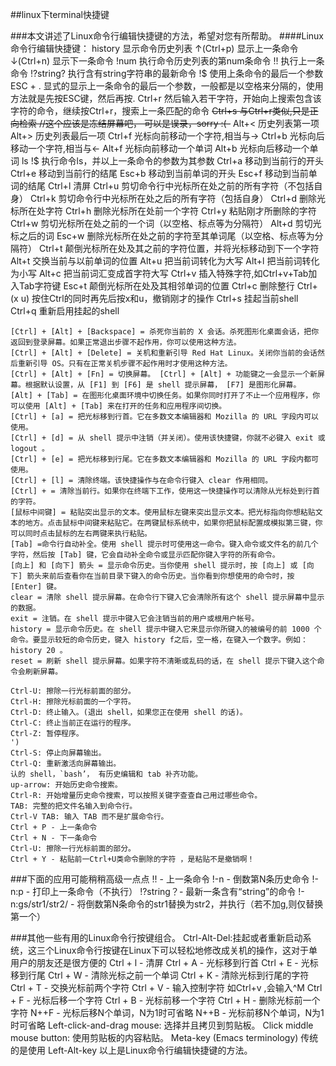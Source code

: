 ##linux下terminal快捷键


###本文讲述了Linux命令行编辑快捷键的方法，希望对您有所帮助。
####Linux命令行编辑快捷键：
    history 显示命令历史列表
    ↑(Ctrl+p) 显示上一条命令
    ↓(Ctrl+n) 显示下一条命令
    !num 执行命令历史列表的第num条命令
    !! 执行上一条命令
    !?string? 执行含有string字符串的最新命令
    !$ 使用上条命令的最后一个参数
    ESC + . 显式的显示上一条命令的最后一个参数，一般都是以空格来分隔的，使用方法就是先按ESC键，然后再按.
    Ctrl+r 然后输入若干字符，开始向上搜索包含该字符的命令，继续按Ctrl+r，搜索上一条匹配的命令
    ~~Ctrl+s 与Ctrl+r类似,只是正向检索 //这个应该是冻结屏幕吧， 可以是误录，sorry :(-~~
    Alt+< 历史列表第一项
    Alt+> 历史列表最后一项
    Ctrl+f 光标向前移动一个字符,相当与->
    Ctrl+b 光标向后移动一个字符,相当与<-
    Alt+f 光标向前移动一个单词
    Alt+b 光标向后移动一个单词
    ls !$ 执行命令ls，并以上一条命令的参数为其参数
    Ctrl+a 移动到当前行的开头
    Ctrl+e 移动到当前行的结尾
    Esc+b 移动到当前单词的开头
    Esc+f 移动到当前单词的结尾
    Ctrl+l 清屏
    Ctrl+u 剪切命令行中光标所在处之前的所有字符（不包括自身）
    Ctrl+k 剪切命令行中光标所在处之后的所有字符（包括自身）
    Ctrl+d 删除光标所在处字符
    Ctrl+h 删除光标所在处前一个字符
    Ctrl+y 粘贴刚才所删除的字符
    Ctrl+w 剪切光标所在处之前的一个词（以空格、标点等为分隔符）
    Alt+d 剪切光标之后的词
    Esc+w 删除光标所在处之前的字符至其单词尾（以空格、标点等为分隔符）
    Ctrl+t 颠倒光标所在处及其之前的字符位置，并将光标移动到下一个字符
    Alt+t 交换当前与以前单词的位置
    Alt+u 把当前词转化为大写
    Alt+l 把当前词转化为小写
    Alt+c 把当前词汇变成首字符大写
    Ctrl+v 插入特殊字符,如Ctrl+v+Tab加入Tab字符键
    Esc+t 颠倒光标所在处及其相邻单词的位置
    Ctrl+c 删除整行
    Ctrl+(x u) 按住Ctrl的同时再先后按x和u，撤销刚才的操作
    Ctrl+s 挂起当前shell
    Ctrl+q 重新启用挂起的shell

    [Ctrl] + [Alt] + [Backspace] = 杀死你当前的 X 会话。杀死图形化桌面会话，把你返回到登录屏幕。如果正常退出步骤不起作用，你可以使用这种方法。
    [Ctrl] + [Alt] + [Delete] = 关机和重新引导 Red Hat Linux。关闭你当前的会话然后重新引导 OS。只有在正常关机步骤不起作用时才使用这种方法。
    [Ctrl] + [Alt] + [Fn] = 切换屏幕。 [Ctrl] + [Alt] + 功能键之一会显示一个新屏幕。根据默认设置，从 [F1] 到 [F6] 是 shell 提示屏幕， [F7] 是图形化屏幕。
    [Alt] + [Tab] = 在图形化桌面环境中切换任务。如果你同时打开了不止一个应用程序，你可以使用 [Alt] + [Tab] 来在打开的任务和应用程序间切换。
    [Ctrl] + [a] = 把光标移到行首。它在多数文本编辑器和 Mozilla 的 URL 字段内可以使用。
    [Ctrl] + [d] = 从 shell 提示中注销（并关闭）。使用该快捷键，你就不必键入 exit 或 logout 。
    [Ctrl] + [e] = 把光标移到行尾。它在多数文本编辑器和 Mozilla 的 URL 字段内都可使用。
    [Ctrl] + [l] = 清除终端。该快捷操作与在命令行键入 clear 作用相同。
    [Ctrl] + = 清除当前行。如果你在终端下工作，使用这一快捷操作可以清除从光标处到行首的字符。
    [鼠标中间键] = 粘贴突出显示的文本。使用鼠标左键来突出显示文本。把光标指向你想粘贴文本的地方。点击鼠标中间键来粘贴它。在两键鼠标系统中，如果你把鼠标配置成模拟第三键，你可以同时点击鼠标的左右两键来执行粘贴。
    [Tab] =命令行自动补全。使用 shell 提示时可使用这一命令。键入命令或文件名的前几个字符，然后按 [Tab] 键，它会自动补全命令或显示匹配你键入字符的所有命令。
    [向上] 和 [向下] 箭头 = 显示命令历史。当你使用 shell 提示时，按 [向上] 或 [向下] 箭头来前后查看你在当前目录下键入的命令历史。当你看到你想使用的命令时，按 [Enter] 键。
    clear = 清除 shell 提示屏幕。在命令行下键入它会清除所有这个 shell 提示屏幕中显示的数据。
    exit = 注销。在 shell 提示中键入它会注销当前的用户或根用户帐号。
    history = 显示命令历史。在 shell 提示中键入它来显示你所键入的被编号的前 1000 个命令。要显示较短的命令历史，键入 history f之后，空一格，在键入一个数字。例如： history 20 。
    reset = 刷新 shell 提示屏幕。如果字符不清晰或乱码的话，在 shell 提示下键入这个命令会刷新屏幕。

    Ctrl-U: 擦除一行光标前面的部分。
    Ctrl-H: 擦除光标前面的一个字符。
    Ctrl-D: 终止输入。(退出 shell，如果您正在使用 shell 的话)。
    Ctrl-C: 终止当前正在运行的程序。
    Ctrl-Z: 暂停程序。
    ')
    Ctrl-S: 停止向屏幕输出。
    Ctrl-Q: 重新激活向屏幕输出。
    认的 shell，`bash’， 有历史编辑和 tab 补齐功能。
    up-arrow: 开始历史命令搜索。
    Ctrl-R: 开始增量历史命令搜索，可以按照关键字查查自己用过哪些命令。
    TAB: 完整的把文件名输入到命令行。
    Ctrl-V TAB: 输入 TAB 而不是扩展命令行。
    Ctrl + P - 上一条命令
    Ctrl + N - 下一条命令
    Ctrl-U: 擦除一行光标前面的部分。
    Ctrl + Y - 粘贴前一Ctrl+U类命令删除的字符 ，是粘贴不是撤销啊！

###下面的应用可能稍稍高级一点点
    !! - 上一条命令
    !-n - 倒数第N条历史命令
    !-n:p - 打印上一条命令（不执行）
    !?string？- 最新一条含有“string”的命令
    !-n:gs/str1/str2/ - 将倒数第N条命令的str1替换为str2，并执行（若不加g,则仅替换第一个）

###其他一些有用的Linux命令行按键组合。
    Ctrl-Alt-Del:挂起或者重新启动系统，这三个Linux命令行按键在Linux下可以轻松地修改成关机的操作，这对于单用户的朋友还是很方便的
    Ctrl + l - 清屏
    Ctrl + A - 光标移到行首
    Ctrl + E - 光标移到行尾
    Ctrl + W - 清除光标之前一个单词
    Ctrl + K - 清除光标到行尾的字符
    Ctrl + T - 交换光标前两个字符
    Ctrl + V - 输入控制字符 如Ctrl+v ,会输入^M
    Ctrl + F - 光标后移一个字符
    Ctrl + B - 光标前移一个字符
    Ctrl + H - 删除光标前一个字符
    N++F - 光标后移N个单词，N为1时可省略
    N++B - 光标前移N个单词，N为1时可省略
    Left-click-and-drag mouse: 选择并且拷贝到剪贴板。
    Click middle mouse button: 使用剪贴板的内容粘贴。
    Meta-key (Emacs terminology) 传统的是使用 Left-Alt-key 
以上是Linux命令行编辑快捷键的方法。
